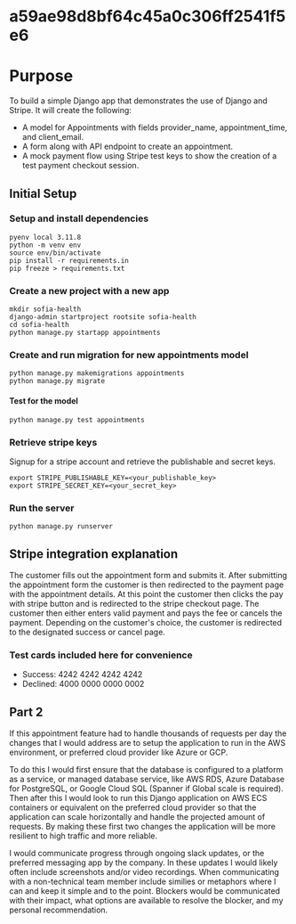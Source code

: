 # a59ae98d8bf64c45a0c306ff2541f5e6
# Purpose
To build a simple Django app that demonstrates the use of Django and Stripe.
It will create the following:
 - A model for Appointments with fields provider_name, appointment_time, and client_email.
 - A form along with API endpoint to create an appointment.
 - A mock payment flow using Stripe test keys to show the creation of a test payment checkout session.

##  Initial Setup
### Setup and install dependencies
```
pyenv local 3.11.8
python -m venv env
source env/bin/activate
pip install -r requirements.in
pip freeze > requirements.txt
```

### Create a new project with a new app
```
mkdir sofia-health
django-admin startproject rootsite sofia-health
cd sofia-health
python manage.py startapp appointments
```

### Create and run migration for new appointments model
```
python manage.py makemigrations appointments
python manage.py migrate
```

#### Test for the model
```
python manage.py test appointments
```

### Retrieve stripe keys
Signup for a stripe account and retrieve the publishable and secret keys.
```
export STRIPE_PUBLISHABLE_KEY=<your_publishable_key>
export STRIPE_SECRET_KEY=<your_secret_key>
```

### Run the server
```
python manage.py runserver
```

## Stripe integration explanation
The customer fills out the appointment form and submits it. After submitting the appointment form the customer is then redirected to the payment page with the appointment details. At this point the customer then clicks the pay with stripe button and is redirected to the stripe checkout page. The customer then either enters valid payment and pays the fee or cancels the payment. Depending on the customer's choice, the customer is redirected to the designated success or cancel page.
  
### Test cards included here for convenience
- Success: 4242 4242 4242 4242
- Declined: 4000 0000 0000 0002


## Part 2
If this appointment feature had to handle thousands of requests per day the changes that I would address are to setup the application to run in the AWS environment, or preferred cloud provider like Azure or GCP.

To do this I would first ensure that the database is configured to a platform as a service, or managed database service, like AWS RDS, Azure Database for PostgreSQL, or Google Cloud SQL (Spanner if Global scale is required). Then after this I would look to run this Django application on AWS ECS containers or equivalent on the preferred cloud provider so that the application can scale horizontally and handle the projected amount of requests. By making these first two changes the application will be more resilient to high traffic and more reliable.

I would communicate progress through ongoing slack updates, or the preferred messaging app by the company. In these updates I would likely often include screenshots and/or video recordings. When communicating with a non-technical team member include similies or metaphors where I can and keep it simple and to the point. Blockers would be communicated with their impact, what options are available to resolve the blocker, and my personal recommendation.
